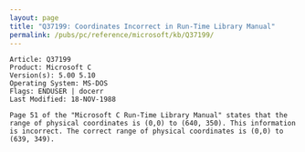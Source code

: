 ```yaml
---
layout: page
title: "Q37199: Coordinates Incorrect in Run-Time Library Manual"
permalink: /pubs/pc/reference/microsoft/kb/Q37199/
---
```


	Article: Q37199
	Product: Microsoft C
	Version(s): 5.00 5.10
	Operating System: MS-DOS
	Flags: ENDUSER | docerr
	Last Modified: 18-NOV-1988
	
	Page 51 of the "Microsoft C Run-Time Library Manual" states that the
	range of physical coordinates is (0,0) to (640, 350). This information
	is incorrect. The correct range of physical coordinates is (0,0) to
	(639, 349).
